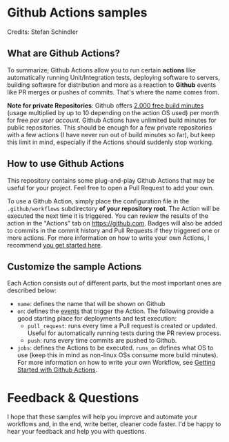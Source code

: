 # Github Actions samples

Credits: Stefan Schindler

## What are Github Actions?

To summarize, Github Actions allow you to run certain **actions** like automatically running Unit/Integration tests, deploying software to servers, building software for distribution and more as a reaction to **Github** events like PR merges or pushes of commits. That's where the name comes from.

**Note for private Repositories**:
Github offers [2.000 free build minutes](https://docs.github.com/en/billing/managing-billing-for-github-actions/about-billing-for-github-actions#included-storage-and-minutes) (usage multiplied by up to 10 depending on the action OS used) per month for free *per user account*. 
Github Actions have unlimited build minutes for public repositories. 
This should be enough for a few private repositories with a few actions (I have never run out of build minutes so far), but keep this limit in mind, especially if the Actions should suddenly stop working.

## How to use Github Actions

This repository contains some plug-and-play Github Actions that may be useful for your project. Feel free to open a Pull Request to add your own. 

To use a Github Action, simply place the configuration file in the ```.github/workflows``` subdirectory **of your repository root**. 
The Action will be executed the next time it is triggered. You can review the results of the action in the "Actions" tab on https://github.com.
Badges will also be added to commits in the commit history and Pull Requests if they triggered one or more actions.
For more information on how to write your own Actions, I recommend [you get started here](https://docs.github.com/en/actions/quickstart).

## Customize the sample Actions

Each Action consists out of different parts, but the most important ones are described below:

- ```name```: defines the name that will be shown on Github
- ```on```: defines the [events](https://docs.github.com/en/actions/using-workflows/events-that-trigger-workflows) that trigger the Action.
The following provide a good starting place for deployments and test execution:
    - ```pull_request```: runs every time a Pull request is created or updated.
    Useful for automatically running tests during the PR review process.
    - ```push```: runs every time commits are pushed to Github.
- ```jobs```: defines the Actions to be executed.
  ```runs_on``` defines what OS to use (keep this in mind as non-linux OSs consume more build minutes).
  For more information on how to write your own Workflow, see [Getting Started with Github Actions](https://docs.github.com/en/actions/quickstart).

# Feedback & Questions

I hope that these samples will help you improve and automate your workflows and, in the end, write better, cleaner code faster.
I'd be happy to hear your feedback and help you with questions.
